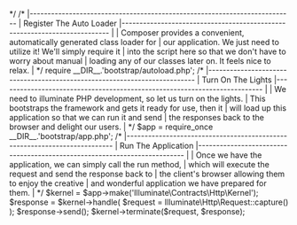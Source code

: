 <?php
/**
 * Laravel - A PHP Framework For Web Artisans
 *
 * @package  Laravel
 * @author   Taylor Otwell <taylorotwell@gmail.com>
 */
/*
|--------------------------------------------------------------------------
| Register The Auto Loader
|--------------------------------------------------------------------------
|
| Composer provides a convenient, automatically generated class loader for
| our application. We just need to utilize it! We'll simply require it
| into the script here so that we don't have to worry about manual
| loading any of our classes later on. It feels nice to relax.
|
*/
require __DIR__.'bootstrap/autoload.php';
/*
|--------------------------------------------------------------------------
| Turn On The Lights
|--------------------------------------------------------------------------
|
| We need to illuminate PHP development, so let us turn on the lights.
| This bootstraps the framework and gets it ready for use, then it
| will load up this application so that we can run it and send
| the responses back to the browser and delight our users.
|
*/
$app = require_once __DIR__.'bootstrap/app.php';
/*
|--------------------------------------------------------------------------
| Run The Application
|--------------------------------------------------------------------------
|
| Once we have the application, we can simply call the run method,
| which will execute the request and send the response back to
| the client's browser allowing them to enjoy the creative
| and wonderful application we have prepared for them.
|
*/
$kernel = $app->make('Illuminate\Contracts\Http\Kernel');
$response = $kernel->handle(
	$request = Illuminate\Http\Request::capture()
);
$response->send();
$kernel->terminate($request, $response);

